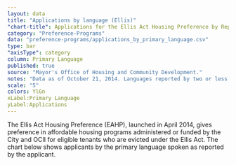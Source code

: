 ```yaml
---
layout: data
title: "Applications by language (Ellis)"
"chart-title": Applications for the Ellis Act Housing Preference by Reported Primary Language
category: "Preference-Programs"
data: "preference-programs/applications_by_primary_language.csv"
type: bar
"axisType": category
column: Primary Language
published: true
source: "Mayor's Office of Housing and Community Development."
notes: "Data as of October 21, 2014. Languages reported by two or less applicants were combined into 'other'. Applicants that reported two languages were grouped based on the primary language that was listed first."
scale: "5"
colors: YlGn
xLabel:Primary Language
yLabel:Applications
---
```


The Ellis Act Housing Preference (EAHP), launched in April 2014, gives preference in affordable housing programs administered or funded by the City and OCII for eligible tenants who are evicted under the Ellis Act. The chart below shows applicants by the primary language spoken as reported by the applicant.